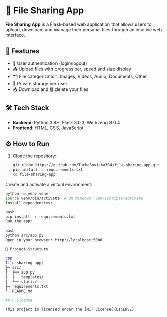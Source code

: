 # 📁 File Sharing App

**File Sharing App** is a Flask-based web application that allows users to upload, download, and manage their personal files through an intuitive web interface.

## 🚀 Features

- 🔐 User authentication (login/logout)
- 📤 Upload files with progress bar, speed and size display
- 🗂️ File categorization: Images, Videos, Audio, Documents, Other
- 👤 Private storage per user
- 📥 Download and 🗑️ delete your files

## 🛠️ Tech Stack

- **Backend**: Python 3.8+, Flask 3.0.3, Werkzeug 3.0.4
- **Frontend**: HTML, CSS, JavaScript

## ⚙️ How to Run

1. Clone the repository:

   ```bash
   git clone https://github.com/TurboSosiska304/file-sharing-app.git
   pip install -r requirements.txt
   cd file-sharing-app
Create and activate a virtual environment:

 ```bash
python -m venv venv
source venv/bin/activate  # On Windows: venv\Scripts\activate
Install dependencies:

 bash
pip install -r requirements.txt
Run the app:

 bash
python src/app.py
Open in your browser: http://localhost:5000

📁 Project Structure

 cpp
file-sharing-app/
├─ src/
│  ├── app.py
│  ├── templates/
│  └── static/
├─ requirements.txt
└─ README.md

## 📄 License

This project is licensed under the [MIT License](LICENSE).
